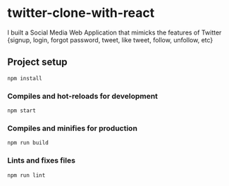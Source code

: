 # twitter-clone-with-react
I built a Social Media Web Application that mimicks the features of Twitter {signup, login, forgot password, tweet, like tweet, follow, unfollow, etc}

## Project setup
```
npm install
```

### Compiles and hot-reloads for development
```
npm start
```

### Compiles and minifies for production
```
npm run build
```

### Lints and fixes files
```
npm run lint
